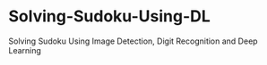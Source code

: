 # Solving-Sudoku-Using-DL
Solving Sudoku Using Image Detection, Digit Recognition and Deep Learning

